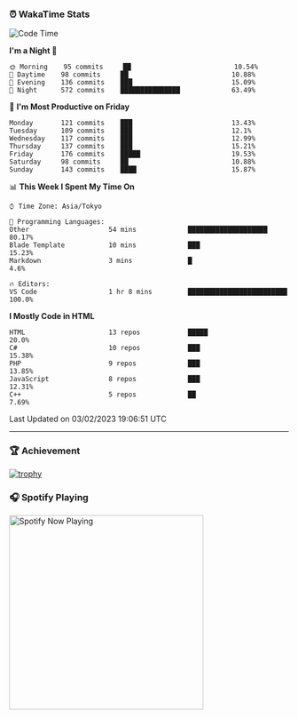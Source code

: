 ### ⏰ WakaTime Stats


<!--START_SECTION:waka-->
![Code Time](http://img.shields.io/badge/Code%20Time-511%20hrs%2041%20mins-blue)

**I'm a Night 🦉** 

```text
🌞 Morning    95 commits     ██                          10.54% 
🌆 Daytime    98 commits     ██                          10.88% 
🌃 Evening    136 commits    ███                         15.09% 
🌙 Night      572 commits    ███████████████             63.49%

```
📅 **I'm Most Productive on Friday** 

```text
Monday       121 commits    ███                         13.43% 
Tuesday      109 commits    ███                         12.1% 
Wednesday    117 commits    ███                         12.99% 
Thursday     137 commits    ███                         15.21% 
Friday       176 commits    █████                       19.53% 
Saturday     98 commits     ██                          10.88% 
Sunday       143 commits    ████                        15.87%

```


📊 **This Week I Spent My Time On** 

```text
⌚︎ Time Zone: Asia/Tokyo

💬 Programming Languages: 
Other                    54 mins             ████████████████████        80.17% 
Blade Template           10 mins             ███                         15.23% 
Markdown                 3 mins              █                           4.6%

🔥 Editors: 
VS Code                  1 hr 8 mins         █████████████████████████   100.0%

```

**I Mostly Code in HTML** 

```text
HTML                     13 repos            █████                       20.0% 
C#                       10 repos            ███                         15.38% 
PHP                      9 repos             ███                         13.85% 
JavaScript               8 repos             ███                         12.31% 
C++                      5 repos             ██                          7.69%

```



 Last Updated on 03/02/2023 19:06:51 UTC
<!--END_SECTION:waka-->

---

### 🏆 Achievement

[![trophy](https://github-profile-trophy.vercel.app/?username=Slime-hatena&theme=flat&no-bg=true&no-frame=true&column=8)](https://github.com/ryo-ma/github-profile-trophy)

### 🎧 Spotify Playing

[<img src="https://spotify-now-playing-slime-hatena.vercel.app/api/spotify-playing" alt="Spotify Now Playing" width="350" />](https://open.spotify.com/user/slime_hatena)

<!--
**Slime-hatena/Slime-hatena** is a ✨ _special_ ✨ repository because its `README.md` (this file) appears on your GitHub profile.

Here are some ideas to get you started:

- 🔭 I’m currently working on ...
- 🌱 I’m currently learning ...
- 👯 I’m looking to collaborate on ...
- 🤔 I’m looking for help with ...
- 💬 Ask me about ...
- 📫 How to reach me: ...
- 😄 Pronouns: ...
- ⚡ Fun fact: ...
-->
